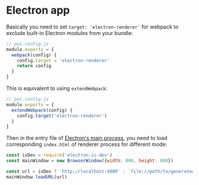 # Electron app

Basically you need to set `target: 'electron-renderer'` for webpack to exclude built-in Electron modules from your bundle:

```js
// poi.config.js
module.exports = {
  webpack(config) {
    config.target = 'electron-renderer'
    return config
  }
}
```

This is equivalent to using `extendWebpack`:

```js
// poi.config.js
module.exports = {
  extendWebpack(config) {
    config.target('electron-renderer')
  }
}
```

Then in the entry file of [Electron's main process](https://github.com/electron/electron-quick-start/blob/master/main.js), you need to load corresponding `index.html` of renderer process for different mode:

```js
const isDev = require('electron-is-dev')
const mainWindow = new BrowserWindow({width: 800, height: 600})

const url = isDev ? 'http://localhost:4000' : `file://path/to/generated/index.html`
mainWindow.loadURL(url)
```
